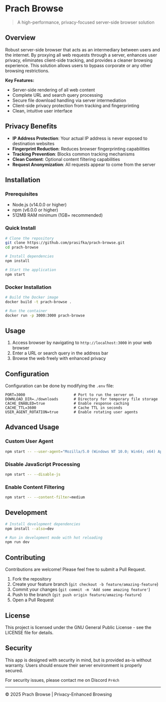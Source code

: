 # Prach Browse
> A high-performance, privacy-focused server-side browser solution

## Overview

Robust server-side browser that acts as an intermediary between users and the internet. By proxying all web requests through a server, enhances user privacy, eliminates client-side tracking, and provides a cleaner browsing experience. 
This solution allows users to bypass corporate or any other browsing restrictions.

**Key Features:**

- Server-side rendering of all web content
- Complete URL and search query processing
- Secure file download handling via server intermediation
- Client-side privacy protection from tracking and fingerprinting
- Clean, intuitive user interface

## Privacy Benefits

- **IP Address Protection**: Your actual IP address is never exposed to destination websites
- **Fingerprint Reduction**: Reduces browser fingerprinting capabilities
- **Tracking Prevention**: Blocks common tracking mechanisms
- **Clean Content**: Optional content filtering capabilities
- **Request Anonymization**: All requests appear to come from the server

## Installation

### Prerequisites

- Node.js (v14.0.0 or higher)
- npm (v6.0.0 or higher)
- 512MB RAM minimum (1GB+ recommended)

### Quick Install

```bash
# Clone the repository
git clone https://github.com/prasifka/prach-browse.git
cd prach-browse

# Install dependencies
npm install

# Start the application
npm start
```

### Docker Installation

```bash
# Build the Docker image
docker build -t prach-browse .

# Run the container
docker run -p 3000:3000 prach-browse
```

## Usage

1. Access browser by navigating to `http://localhost:3000` in your web browser
2. Enter a URL or search query in the address bar
3. Browse the web freely with enhanced privacy

## Configuration

Configuration can be done by modifying the `.env` file:

```
PORT=3000                      # Port to run the server on
DOWNLOAD_DIR=./downloads       # Directory for temporary file storage
CACHE_ENABLED=true             # Enable response caching
CACHE_TTL=3600                 # Cache TTL in seconds
USER_AGENT_ROTATION=true       # Enable rotating user agents
```

## Advanced Usage

### Custom User Agent

```bash
npm start -- --user-agent="Mozilla/5.0 (Windows NT 10.0; Win64; x64) AppleWebKit/537.36"
```

### Disable JavaScript Processing

```bash
npm start -- --disable-js
```

### Enable Content Filtering

```bash
npm start -- --content-filter=medium
```

## Development

```bash
# Install development dependencies
npm install --also=dev

# Run in development mode with hot reloading
npm run dev
```
## Contributing

Contributions are welcome! Please feel free to submit a Pull Request.

1. Fork the repository
2. Create your feature branch (`git checkout -b feature/amazing-feature`)
3. Commit your changes (`git commit -m 'Add some amazing feature'`)
4. Push to the branch (`git push origin feature/amazing-feature`)
5. Open a Pull Request

## License

This project is licensed under the GNU General Public License - see the LICENSE file for details.

## Security

This app is designed with security in mind, but is provided as-is without warranty. Users should ensure their server environment is properly secured.

For security issues, please contact me on Discord `Pr4ch`

---

© 2025 Prach Browse | Privacy-Enhanced Browsing
